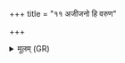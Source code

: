 +++
title = "११ अजीजनो हि वरुण"

+++
<details><summary>मूलम् (GR)</summary>

अजीजनो हि वरुण स्वधावन्न्  
अथर्वाणं पितरं विश्वदेवम् ।  
तस्मा उर्व् आयुष् कृणुहि प्रशस्तं +++(Bhatt. āyuḥ)+++  
सखा नो ऽसि परमश् च बन्धुः ॥
</details>